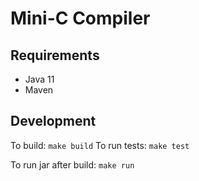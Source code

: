 # Mini-C Compiler

## Requirements
- Java 11
- Maven

## Development

To build:
`make build`
To run tests:
`make test`

To run jar after build:
`make run`